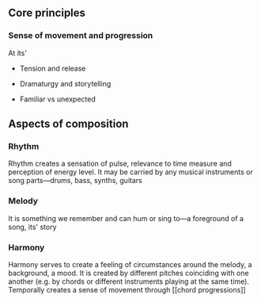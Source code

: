 ## Core principles
### Sense of movement and progression
At its'

- Tension and release
    
- Dramaturgy and storytelling
    
- Familiar vs unexpected

## Aspects of composition
### Rhythm
Rhythm creates a sensation of pulse, relevance to time measure and perception of energy level. It may be carried by any musical instruments or song parts—drums, bass, synths, guitars      
### Melody
It is something we remember and can hum or sing to—a foreground of a song, its' story
### Harmony
Harmony serves to create a feeling of circumstances around the melody, a background, a mood. It is created by different pitches coinciding with one another (e.g. by chords or different instruments playing at the same time).
Temporally creates a sense of movement through [[chord progressions]]
